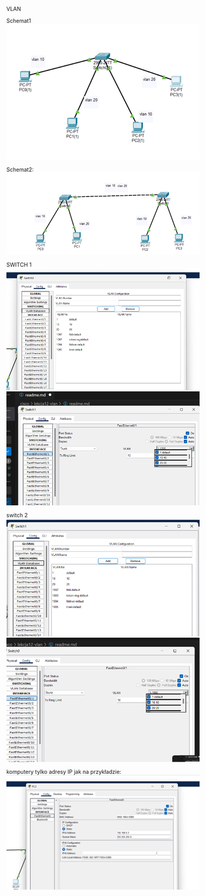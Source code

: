 VLAN

Schemat1
![Alt text](image-9.png)


Schemat2:
![Alt text](image-8.png)


SWITCH 1
![Alt text](image-4.png)
![Alt text](image-5.png)

switch 2
![Alt text](image-3.png)
![Alt text](image-6.png)

komputery tylko adresy IP jak na przykładzie:
![Alt text](image-7.png)
